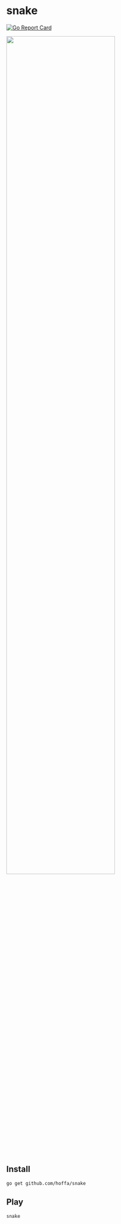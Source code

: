 # snake

[![Go Report Card](https://goreportcard.com/badge/github.com/hoffa/snake)](https://goreportcard.com/report/github.com/hoffa/snake)

<img src="https://i.imgur.com/EgxFPoR.png" width="75%" />

## Install

```
go get github.com/hoffa/snake
```

## Play

```
snake
```
